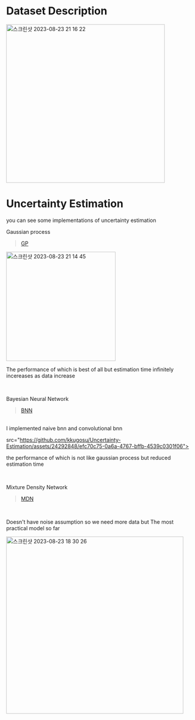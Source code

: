 # Dataset Description

<img width="425" alt="스크린샷 2023-08-23 21 16 22" src="https://github.com/kkugosu/Uncertainty-Estimation/assets/24292848/40bf40a9-f71b-4e3c-9b21-6fd43df11ea6">

# Uncertainty Estimation

you can see some implementations of uncertainty estimation

Gaussian process 
> [GP](https://github.com/kkugosu/Uncertainty-Estimation/blob/master/Docs/gaussian%20process.md)


<img width="293" alt="스크린샷 2023-08-23 21 14 45" src="https://github.com/kkugosu/Uncertainty-Estimation/assets/24292848/47869263-aac6-4573-a59f-5ea06c384987">

<br/>

The performance of which is best of all but estimation time infinitely incereases as data increase

<br/>

Bayesian Neural Network
> [BNN](https://github.com/kkugosu/Uncertainty-Estimation/blob/master/Docs/bayesian%20neural%20network.md)

<br/>
I implemented naive bnn and convolutional bnn

src="https://github.com/kkugosu/Uncertainty-Estimation/assets/24292848/efc70c75-0a6a-4767-bffb-4539c0301f06">
<br/>

the performance of which is not like gaussian process but reduced estimation time

<br/>

Mixture Density Network
> [MDN](https://github.com/kkugosu/Uncertainty-Estimation/blob/master/Docs/mixture%20density%20network.md)

<br/>

Doesn't have noise assumption so we need more data but The most practical model so far

<img width="475" alt="스크린샷 2023-08-23 18 30 26" src="https://github.com/kkugosu/Uncertainty-Estimation/assets/24292848/e821b083-e3b0-48c8-9d28-4023650d8881">
